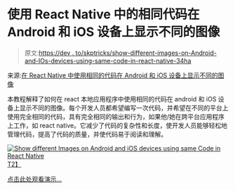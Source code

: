 # 使用 React Native 中的相同代码在 Android 和 iOS 设备上显示不同的图像

> 原文:[https://dev . to/skptricks/show-different-images-on-Android-and-IOs-devices-using-same-code-in-react-native-34ha](https://dev.to/skptricks/show-different-images-on-android-and-ios-devices-using-same-code-in-react-native-34ha)

来源:[在 React Native 中使用相同的代码在 Android 和 iOS 设备上显示不同的图像](https://www.skptricks.com/2019/04/show-different-images-on-android-and-ios-using-same-code.html)

本教程解释了如何在 react 本地应用程序中使用相同的代码在 android 和 iOS 设备上显示不同的图像。每个开发人员都希望编写一次代码，并希望在不同的平台上使用完全相同的代码，具有完全相同的输出和行为，如果他/她在跨平台应用程序上工作，如 react native。它减少了代码的复杂性和长度，使开发人员能够轻松地管理代码，提高了代码的质量，并使代码易于阅读和理解。

[![Show different Images on Android and iOS devices using same Code in React Native](../Images/43a4d0a9bac822fd77ed3aeda95730b1.png)T2】](https://res.cloudinary.com/practicaldev/image/fetch/s--zSNTxGT1--/c_limit%2Cf_auto%2Cfl_progressive%2Cq_auto%2Cw_880/https://4.bp.blogspot.com/-Vw6_wWBMOTQ/XMiFnpZ0gyI/AAAAAAAACwA/LGPEL8GSqrUikN2BeQApiGe33l-o4LjlwCLcBGAs/s400/ii.jpg)

[点击此处观看演示...](https://www.skptricks.com/2019/04/show-different-images-on-android-and-ios-using-same-code.html)